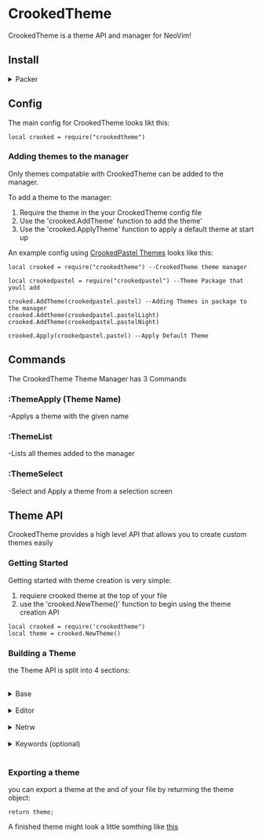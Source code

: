 # CrookedTheme

CrookedTheme is a theme API and manager for NeoVim!

## Install
<details>
 <summary>Packer</summary>

  ```
  use{'ethan-heimer/crookedtheme'}
  ```

</details>

## Config

The main config for CrookedTheme looks likt this: 

```
local crooked = require("crookedtheme")
```

### Adding themes to the manager 

Only themes compatable with CrookedTheme can be added to the manager. 

To add a theme to the manager:
1. Require the theme in the your CrookedTheme config file
2. Use the 'crooked.AddTheme' function to add the theme'
3. Use the 'crooked.ApplyTheme' function to apply a default theme at start up

An example config using [CrookedPastel Themes](https://github.com/Ethan-Heimer/CrookedPastel) looks like this:

```
local crooked = require("crookedtheme") --CrookedTheme theme manager

local crookedpastel = require("crookedpastel") --Theme Package that youll add

crooked.AddTheme(crookedpastel.pastel) --Adding Themes in package to the manager
crooked.Addtheme(crookedpastel.pastelLight)
crooked.AddTheme(crookedpastel.pastelNight)

crooked.Apply(crookedpastel.pastel) --Apply Default Theme
```
## Commands

The CrookedTheme Theme Manager has 3 Commands

### :ThemeApply (Theme Name)
-Applys a theme with the given name

### :ThemeList
-Lists all themes added to the manager

### :ThemeSelect
-Select and Apply a theme from a selection screen

## Theme API

CrookedTheme provides a high level API that allows you to create custom themes easily

### Getting Started

Getting started with theme creation is very simple:
1. requiere crooked theme at the top of your file
2. use the 'crooked.NewTheme()' function to begin using the theme creation API

```
local crooked = require('crookedtheme")
local theme = crooked.NewTheme()
```

### Building a Theme

the Theme API is split into 4 sections: 

<br>

<details>
  <summary>Base</summary>

  The Base Section contains all settings that have to do with basic code editing and files. Here are the settings you'll find:

  <details>
    <summary>number</summary>
    Changes the color of Numbers
   
    theme.base.number = {fg = (hex), bg = (hex), bold = (flag), underline = (flag), italic = (flag)}
    
  </details>

  <details>
    <summary>string</summary>
    Changes the color of Strings
   
    theme.base.string = {fg = (hex), bg = (hex), bold = (flag), underline = (flag), italic = (flag)}
    
  </details>

  <details>
    <summary>type</summary>
    Changes the color of types
   
    theme.base.type = {fg = (hex), bg = (hex), bold = (flag), underline = (flag), italic = (flag)}
    
  </details>

  <details>
    <summary>method</summary>
    Changes the color of method
   
    theme.base.method = {fg = (hex), bold = (flag), underline = (flag), italic = (flag)}
    
  </details>

  <details>
    <summary>identifier</summary>
    Changes the color of identifiers
   
    theme.base.identifier = {fg = (hex), bold = (flag), underline = (flag), italic = (flag)}
    
  </details>

  <details>
    <summary>statement</summary>
    Changes the color of Statements
   
    theme.base.statement = {fg = (hex), bold = (flag), underline = (flag), italic = (flag)}
    
  </details>

  <details>
    <summary>comment</summary>
    Changes the color of comments
   
    theme.base.comment = {fg = (hex), bold = (flag), underline = (flag), italic = (flag)}
    
  </details>

  <details>
    <summary>constant</summary>
    Changes the color of constants
   
    theme.base.number = {fg = (hex), bold = (flag), underline = (flag), italic = (flag)}
    
  </details>

  <details>
    <summary>preproc</summary>
    Changes the color of pre processors
   
    theme.base.preproc = {fg = (hex), bold = (flag), underline = (flag), italic = (flag)}
    
  </details>

  <details>
    <summary>symbol</summary>
    Changes the color of Symbols
   
    theme.base.symbol = {fg = (hex), bold = (flag), underline = (flag), italic = (flag)}
    
  </details>

  <details>
    <summary>boolean</summary>
    Changes the color of booleans
   
    theme.base.boolean = {fg = (hex), bold = (flag), underline = (flag), italic = (flag)}
    
  </details>

  <details>
    <summary>keyword</summary>
    Changes the color of keywords
   
    theme.base.keyword = {fg = (hex), bold = (flag), underline = (flag), italic = (flag)}
    
  </details>

</details>

<br>

<details>
  <summary>Editor</summary>

  The Editor section contains all settings that have to do with the text editor. Here are the settings you'll find:

   <details>
    <summary>lineNumber</summary>
    Changes the color of the line numbers
   
    theme.editor.lineNumber = {fg = (hex), bold = (flag), underline = (flag), italic = (flag)}
    
  </details>

  <details>
    <summary>colorColumn</summary>
    Changes the color of the color column
   
    theme.editor.colorColumn = {fg = (hex), bold = (flag), underline = (flag), italic = (flag)}
    
  </details>

  <details>
    <summary>background</summary>
    Changes the color of the editor background
   
    theme.editor.background = {fg = (hex), bold = (flag), underline = (flag), italic = (flag)}
    
  </details>

  <details>
    <summary>cursorColumn</summary>
    Changes the color of the cursor column
   
    theme.editor.cursorColumn = {fg = (hex), bold = (flag), underline = (flag), italic = (flag)}
    
  </details>

  <details>
    <summary>indentLine</summary>
    Changes the color of an indent line (if you have one)
   
    theme.editor.indentLine = {fg = (hex), bold = (flag), underline = (flag), italic = (flag)}
    
  </details>

  <details>
    <summary>indentScope</summary>
    Changes the color of an indent line when you are in scope (if you have one)
   
    theme.editor.indentScope = {fg = (hex), bold = (flag), underline = (flag), italic = (flag)}
    
  </details>

  <details>
    <summary>error</summary>
    Changes the color of errors
   
    theme.editor.error = {fg = (hex), bold = (flag), underline = (flag), italic = (flag)}
    
  </details>

  <details>
    <summary>warning</summary>
    Changes the color of warnings
   
    theme.editor.warning = {fg = (hex), bold = (flag), underline = (flag), italic = (flag)}
    
  </details>

  <details>
    <summary>menu</summary>
    Changes the color of float menus
   
    theme.editor.menu = {fg = (hex), bold = (flag), underline = (flag), italic = (flag)}
    
  </details>

  <details>
    <summary>title</summary>
    Changes the color of any titles
   
    theme.editor.title = {fg = (hex), bold = (flag), underline = (flag), italic = (flag)}
    
  </details>

  <details>
    <summary>search</summary>
    Changes the color of searches
   
    theme.editor.search = {fg = (hex), bold = (flag), underline = (flag), italic = (flag)}
    
  </details>

  <details>
    <summary>nontext</summary>
    Changes the color of non text elements
   
    theme.editor.nontext  = {fg = (hex), bold = (flag), underline = (flag), italic = (flag)}
    
  </details>
</details>

<br>

<details>
  <summary>Netrw</summary>

   The Editor section contains all settings that have to do with Netrw. Here are the settings you'll find:

   <details>
    <summary>dir</summary>
    Changes the color of directories
   
    theme.netrw.dir  = {fg = (hex), bold = (flag), underline = (flag), italic = (flag)}
    
  </details>

  <details>
    <summary>exe</summary>
    Changes the color of executables
   
    theme.netrw.exe  = {fg = (hex), bold = (flag), underline = (flag), italic = (flag)}
    
  </details>

  <details>
    <summary>symlink</summary>
    Changes the color of symlinks
   
    theme.netrw.symlink  = {fg = (hex), bold = (flag), underline = (flag), italic = (flag)}
    
  </details>

  <details>
    <summary>version</summary>
    Changes the color of the netrw version
   
    theme.netrw.version  = {fg = (hex), bold = (flag), underline = (flag), italic = (flag)}
    
  </details>

  <details>
    <summary>gray</summary>
    Changes the color of the netrw secondary color
   
    theme.netrw.gray  = {fg = (hex), bold = (flag), underline = (flag), italic = (flag)}
    
  </details>

  <details>
    <summary>comment</summary>
    Changes the color of netrw comments
   
    theme.netrw.comment  = {fg = (hex), bold = (flag), underline = (flag), italic = (flag)}
    
  </details>

  <details>
    <summary>base</summary>
    Changes the base color of netrw text
   
    theme.netrw.base  = {fg = (hex), bold = (flag), underline = (flag), italic = (flag)}
    
  </details>

  <details>
    <summary>time</summary>
    Changes the color of netrw time
   
    theme.netrw.time  = {fg = (hex), bold = (flag), underline = (flag), italic = (flag)}
    
  </details>

  <details>
    <summary>date</summary>
    Changes the color of netrw date
   
    theme.netrw.date  = {fg = (hex), bold = (flag), underline = (flag), italic = (flag)}
    
  </details>

  <details>
    <summary>change</summary>
    Changes the color of change highlighting in netrw
   
    theme.netrw.change  = {fg = (hex), bold = (flag), underline = (flag), italic = (flag)}
    
  </details>

  <details>
    <summary>cursorLine</summary>
    Changes the color of the cursor line
   
    theme.netrw.cursorLine  = {fg = (hex), bold = (flag), underline = (flag), italic = (flag)}
    
  </details>
</details>

<br>

<details>
  <summary>Keywords (optional)</summary>

   The Editor section contains all settings that have to do with changing the colors of specific key words. These options are optional as the 'base' section covers most of these keywords. Here are the settings you'll find:

   <details>
    <summary>method</summary>
     Changes the color of the function declaration key word
   
     theme.keyword.method = {fg = (hex), bold = (flag), underline = (flag), italic = (flag)} 
  </details>

   <details>
    <summary>modifiers</summary>
    Changes the color of modifiers
   
    theme.keyword.modifier  = {fg = (hex), bold = (flag), underline = (flag), italic = (flag)}
    
  </details>

  <details>
    <summary>builtinType</summary>
    Changes the color of built in types
   
    theme.keyword.builtinType  = {fg = (hex), bold = (flag), underline = (flag), italic = (flag)}
    
  </details>

  <details>
    <summary>builtinMethod</summary>
    Changes the color of built in methods
   
    theme.keyword.builtinMethods  = {fg = (hex), bold = (flag), underline = (flag), italic = (flag)}
    
  </details>

  <details>
    <summary>builtinConstant</summary>
    Changes the color of built in constants
   
    theme.keyword.builtinConstants  = {fg = (hex), bold = (flag), underline = (flag), italic = (flag)}
    
  </details>

  <details>
    <summary>loop</summary>
    Changes the color of loop keywords (while, for, foreach)
   
    theme.keyword.loop  = {fg = (hex), bold = (flag), underline = (flag), italic = (flag)}
    
  </details>

  <details>
    <summary>returning</summary>
    Changes the color of the return keyword
   
    theme.keyword.returning  = {fg = (hex), bold = (flag), underline = (flag), italic = (flag)}
    
  </details>

  <details>
    <summary>conditional</summary>
    Changes the color of conditional keywords
   
    theme.keyword.conditional = {fg = (hex), bold = (flag), underline = (flag), italic = (flag)}
    
  </details>

  <details>
    <summary>macroConstants</summary>
    Changes the color of macro constants
   
    theme.keyword.macroConstant  = {fg = (hex), bold = (flag), underline = (flag), italic = (flag)}
    
  </details>

  <details>
    <summary>import</summary>
    Changes the color of import keywords
   
    theme.keyword.import  = {fg = (hex), bold = (flag), underline = (flag), italic = (flag)}
    
  </details>

  <details>
    <summary>define</summary>
    Changes the color of the '#define' keyword
   
    theme.keyword.define  = {fg = (hex), bold = (flag), underline = (flag), italic = (flag)}
    
  </details>

  <details>
    <summary>definitions</summary>
    Changes the color of class definitions (struct, class, template)
   
    theme.keyword.definitions = {fg = (hex), bold = (flag), underline = (flag), italic = (flag)}
    
  </details>
   
</details>

<br>

### Exporting a theme

you can export a theme at the and of your file by returming the theme object:

```
return theme;
```

A finished theme might look a little somthing like [this](https://github.com/Ethan-Heimer/CrookedPastel/blob/main/lua/crookedpastel/pastel.lua)






